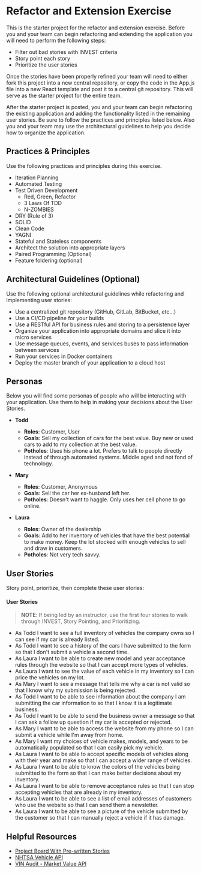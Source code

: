# Refactor and Extension Exercise

This is the starter project for the refactor and extension exercise. Before you and your team can begin refactoring and extending the application you will need to perform the following steps:

- Filter out bad stories with INVEST criteria
- Story point each story
- Prioritize the user stories

Once the stories have been properly refined your team will need to either fork this project into a new central repository, or copy the code in the App.js file into a new React template and post it to a central git repository.  This will serve as the starter project for the entire team.

After the starter project is posted, you and your team can begin refactoring the existing application and adding the functionality listed in the remaining user stories. Be sure to follow the practices and principles listed below. Also you and your team may use the architectural guidelines to help you decide how to organize the application.

## Practices & Principles

Use the following practices and principles during this exercise.

- Iteration Planning
- Automated Testing
- Test Driven Development
    - Red, Green, Refactor
    - 3 Laws Of TDD
    - N-ZOMBIES
- DRY (Rule of 3)
- SOLID
- Clean Code
- YAGNI
- Stateful and Stateless components
- Architect the solution into appropriate layers
- Paired Programming (Optional)
- Feature foldering (optional)

## Architectural Guidelines (Optional)

Use the following optional architectural guidelines while refactoring and implementing user stories:

- Use a centralized git repository (GitHub, GitLab, BitBucket, etc...)
- Use a CI/CD pipeline for your builds
- Use a RESTful API for business rules and storing to a persistence layer
- Organize your application into appropriate domains and slice it into micro services
- Use message queues, events, and services buses to pass information between services
- Run your services in Docker containers
- Deploy the master branch of your application to a cloud host

## Personas

Below you will find some personas of people who will be interacting with your application.  Use them to help in making your decisions about the User Stories.

* **Todd**
  * **Roles**: Customer, User
  * **Goals**: Sell my collection of cars for the best value.  Buy new or used cars to add to my collection at the best value.
  * **Potholes**: Uses his phone a lot. Prefers to talk to people directly instead of through automated systems. Middle aged and not fond of technology.

* **Mary**
  * **Roles**: Customer, Anonymous
  * **Goals**: Sell the car her ex-husband left her.
  * **Potholes**: Doesn't want to haggle. Only uses her cell phone to go online. 

* **Laura**
  * **Roles**: Owner of the dealership
  * **Goals**: Add to her inventory of vehicles that have the best potential to make money.  Keep the lot stocked with enough vehicles to sell and draw in customers.
  * **Potholes**: Not very tech savvy.

## User Stories

Story point, prioritize, then complete these user stories:

#### User Stories

> **NOTE**: If being led by an instructor, use the first four stories to walk through INVEST, Story Pointing, and Prioritizing.

- As Todd I want to see a full inventory of vehicles the company owns so I can see if my car is already listed.
- As Todd I want to see a history of the cars I have submitted to the form so that I don't submit a vehicle a second time.
- As Laura I want to be able to create new model and year acceptance rules through the website so that I can accept more types of vehicles.
- As Laura I want to see the value of each vehicle in my inventory so I can price the vehicles on my lot.
- As Mary I want to see a message that tells me why a car is not valid so that I know why my submission is being rejected.
- As Todd I want to be able to see information about the company I am submitting the car information to so that I know it is a legitimate business.
- As Todd I want to be able to send the business owner a message so that I can ask a follow up question if my car is accepted or rejected.
- As Mary I want to be able to access the website from my phone so I can submit a vehicle while I'm away from home.
- As Mary I want my choices of vehicle makes, models, and years to be automatically populated so that I can easily pick my vehicle.
- As Laura I want to be able to accept specific models of vehicles along with their year and make so that I can accept a wider range of vehicles.
- As Laura I want to be able to know the colors of the vehicles being submitted to the form so that I can make better decisions about my inventory.
- As Laura I want to be able to remove acceptance rules so that I can stop accepting vehicles that are already in my inventory.
- As Laura I want to be able to see a list of email addresses of customers who use the website so that I can send them a newsletter.
- As Laura I want to be able to see a picture of the vehicle submitted by the customer so that I can manually reject a vehicle if it has damage.

## Helpful Resources

- [Project Board With Pre-written Stories](https://github.com/gSchool/refactor-and-extend-exercise/projects/1)
- [NHTSA Vehicle API](https://vpic.nhtsa.dot.gov/api/)
- [VIN Audit - Market Value API](https://www.vinaudit.com/vehicle-market-value-api)
  
